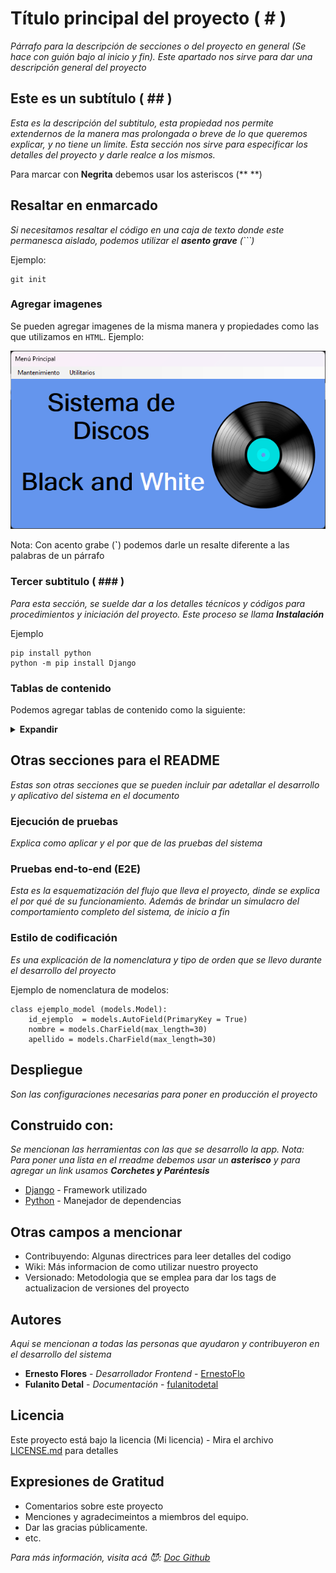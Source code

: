 # Título principal del proyecto ( # )

<a id="Titulo"></a>

_Párrafo para la descripción de secciones o del proyecto en general (Se hace con guión bajo al inicio y fin). Este apartado nos sirve para dar una descripción general del proyecto_

## Este es un subtítulo ( ## )

_Esta es la descripción del subtitulo, esta propiedad nos permite extendernos de la manera mas prolongada o breve de lo que queremos explicar, y no tiene un limite. Esta sección nos sirve para especificar los detalles del proyecto y darle realce a los mismos._

Para marcar con **Negrita** debemos usar los asteriscos (** **)

## Resaltar en enmarcado

_Si necesitamos resaltar el código en una caja de texto donde este permanesca aislado, podemos utilizar el **asento grave** (```)_

Ejemplo:
```
git init
```

### Agregar imagenes

Se pueden agregar imagenes de la misma manera y propiedades como las que utilizamos en `HTML`. Ejemplo:

<p align="center" width="100%"><img src="https://raw.githubusercontent.com/ErnestoFlo/CB-SistemaDisk_VB.Net/refs/heads/master/Documentacion/Menu%20pricipal.png" /></p>

Nota: Con acento grabe (**`**) podemos darle un resalte diferente a las palabras de un párrafo

### Tercer subtitulo ( ### )

_Para esta sección, se suelde dar a los detalles técnicos y códigos para procedimientos y iniciación del proyecto. Este proceso se llama **Instalación**_

Ejemplo
```
pip install python
python -m pip install Django
```

### Tablas de contenido

Podemos agregar tablas de contenido como la siguiente:

<details>
<summary><b>Expandir</b></summary>

1. [Titulo:](#Titulo)
    1. [1.1 Objeto 1](#obj1)
    1. [1.2 Objeto 2](#obj2)
    1. [1.2 Objeto 3](#obj2)
    1. [1.2 Objeto 4](#obj2)
2. [Agradecimientos](#thanks)
</details>

## Otras secciones para el README

_Estas son otras secciones que se pueden incluir par adetallar el desarrollo y aplicativo del sistema en el documento_

### Ejecución de pruebas

_Explica como aplicar y el por que de las pruebas del sistema_

### Pruebas end-to-end (E2E)

_Esta es la esquematización del flujo que lleva el proyecto, dinde se explica el por qué de su funcionamiento. Además de brindar un simulacro del comportamiento completo del sistema, de inicio a fin_

### Estilo de codificación

_Es una explicación	de la nomenclatura y tipo de orden que se llevo durante el desarrollo del proyecto_

Ejemplo de nomenclatura de modelos:
```
class ejemplo_model (models.Model):
    id_ejemplo	= models.AutoField(PrimaryKey = True)
    nombre = models.CharField(max_length=30)
    apellido = models.CharField(max_length=30)
```

## Despliegue

_Son las configuraciones necesarias para poner en producción el proyecto_

## Construido con:

_Se mencionan las herramientas con las que se desarrollo la app. Nota: Para poner una lista en el rreadme debemos usar un **asterisco** y para agregar un link usamos **Corchetes y Paréntesis**_

* [Django](https://www.djangoproject.com/) - Framework utilizado
* [Python](https://www.python.org/) - Manejador de dependencias

## Otras campos a mencionar

* Contribuyendo: Algunas directrices para leer detalles del codigo
* Wiki: Más informacion de como utilizar nuestro proyecto
* Versionado: Metodologia que se emplea para dar los tags de actualizacion de versiones del proyecto

## Autores

_Aqui se mencionan a todas las personas que ayudaron y contribuyeron en el desarrollo del sistema_

* **Ernesto Flores** - *Desarrollador Frontend* - [ErnestoFlo](https://github.com/ErnestoFlo)
* **Fulanito Detal** - *Documentación* - [fulanitodetal](#fulanito-de-tal)

## Licencia 

Este proyecto está bajo la licencia (Mi licencia) - Mira el archivo [LICENSE.md](LICENSE.md) para detalles

## Expresiones de Gratitud 

<a id="thanks"></a>

* Comentarios sobre este proyecto 
* Menciones y agradecimeintos a miembros del equipo. 
* Dar las gracias públicamente.
* etc.

_Para más información, visita acá 😈: [Doc Github](https://docs.github.com/es/get-started/writing-on-github/getting-started-with-writing-and-formatting-on-github/basic-writing-and-formatting-syntax)_